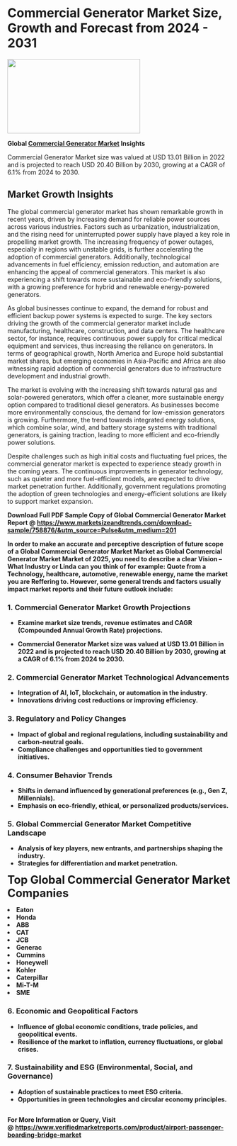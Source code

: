 <H1>Commercial Generator Market Size, Growth and Forecast from 2024 - 2031</H1><img class="aligncenter size-medium wp-image-584254" src="https://thirdeyenews.in/wp-content/uploads/2024/09/Global-Market-Research-300x168.jpeg" alt="" width="300" height="168" /><p><strong>Global&nbsp;<a href="https://www.marketsizeandtrends.com/download-sample/758876/&amp;utm_source=Pulse&amp;utm_medium=201">Commercial Generator Market</a> Insights</strong></p><p>Commercial Generator Market size was valued at USD 13.01 Billion in 2022 and is projected to reach USD 20.40 Billion by 2030, growing at a CAGR of 6.1% from 2024 to 2030.</p><p><h2>Market Growth Insights</h2> <p>The global commercial generator market has shown remarkable growth in recent years, driven by increasing demand for reliable power sources across various industries. Factors such as urbanization, industrialization, and the rising need for uninterrupted power supply have played a key role in propelling market growth. The increasing frequency of power outages, especially in regions with unstable grids, is further accelerating the adoption of commercial generators. Additionally, technological advancements in fuel efficiency, emission reduction, and automation are enhancing the appeal of commercial generators. This market is also experiencing a shift towards more sustainable and eco-friendly solutions, with a growing preference for hybrid and renewable energy-powered generators.</p> <p><strong></strong></p> <p>As global businesses continue to expand, the demand for robust and efficient backup power systems is expected to surge. The key sectors driving the growth of the commercial generator market include manufacturing, healthcare, construction, and data centers. The healthcare sector, for instance, requires continuous power supply for critical medical equipment and services, thus increasing the reliance on generators. In terms of geographical growth, North America and Europe hold substantial market shares, but emerging economies in Asia-Pacific and Africa are also witnessing rapid adoption of commercial generators due to infrastructure development and industrial growth.</p> <p>The market is evolving with the increasing shift towards natural gas and solar-powered generators, which offer a cleaner, more sustainable energy option compared to traditional diesel generators. As businesses become more environmentally conscious, the demand for low-emission generators is growing. Furthermore, the trend towards integrated energy solutions, which combine solar, wind, and battery storage systems with traditional generators, is gaining traction, leading to more efficient and eco-friendly power solutions.</p> <p>Despite challenges such as high initial costs and fluctuating fuel prices, the commercial generator market is expected to experience steady growth in the coming years. The continuous improvements in generator technology, such as quieter and more fuel-efficient models, are expected to drive market penetration further. Additionally, government regulations promoting the adoption of green technologies and energy-efficient solutions are likely to support market expansion.</p> <p><strong></p><p><span class=""><strong>Download Full PDF Sample Copy of Global Commercial Generator Market Report</strong> @ <a href="https://www.marketsizeandtrends.com/download-sample/758876/&amp;utm_source=Pulse&amp;utm_medium=201" target="_blank">https://www.marketsizeandtrends.com/download-sample/758876/&amp;utm_source=Pulse&amp;utm_medium=201</a></span></p><p>In order to make an accurate and perceptive description of future scope of a Global&nbsp;Commercial Generator Market Market as Global&nbsp;Commercial Generator Market Market of 2025, you need to describe a clear Vision &ndash; What Industry or Linda can you think of for example: Quote from a Technology, healthcare, automotive, renewable energy, name the market you are Reffering to. However, some general trends and factors usually impact market reports and their future outlook include:</p><h3>1.&nbsp;<strong>Commercial Generator Market Growth Projections</strong></h3><ul><li>Examine market size trends, revenue estimates and CAGR (Compounded Annual Growth Rate) projections.</li><li><p>Commercial Generator Market size was valued at USD 13.01 Billion in 2022 and is projected to reach USD 20.40 Billion by 2030, growing at a CAGR of 6.1% from 2024 to 2030.</p></li></ul><h3>2.&nbsp;<strong>Commercial Generator Market Technological Advancements</strong></h3><ul><li>Integration of AI, IoT, blockchain, or automation in the industry.</li><li>Innovations driving cost reductions or improving efficiency.</li></ul><h3>3.&nbsp;<strong>Regulatory and Policy Changes</strong></h3><ul><li>Impact of global and regional regulations, including sustainability and carbon-neutral goals.</li><li>Compliance challenges and opportunities tied to government initiatives.</li></ul><h3>4.&nbsp;<strong>Consumer Behavior Trends</strong></h3><ul><li>Shifts in demand influenced by generational preferences (e.g., Gen Z, Millennials).</li><li>Emphasis on eco-friendly, ethical, or personalized products/services.</li></ul><h3>5.&nbsp;<strong>Global Commercial Generator Market Competitive Landscape</strong></h3><ul><li>Analysis of key players, new entrants, and partnerships shaping the industry.</li><li>Strategies for differentiation and market penetration.</li></ul><p data-pm-slice="1 1 []"><span style="color: inherit; font-family: inherit; font-size: 25px;">Top Global Commercial Generator Market Companies</span></p><div class="" data-test-id=""><p><li>Eaton</li><li> Honda</li><li> ABB</li><li> CAT</li><li> JCB</li><li> Generac</li><li> Cummins</li><li> Honeywell</li><li> Kohler</li><li> Caterpillar</li><li> Mi-T-M</li><li> SME</li></p></div><h3>6.&nbsp;<strong>Economic and Geopolitical Factors</strong></h3><ul><li>Influence of global economic conditions, trade policies, and geopolitical events.</li><li>Resilience of the market to inflation, currency fluctuations, or global crises.</li></ul><h3>7.&nbsp;<strong>Sustainability and ESG (Environmental, Social, and Governance)</strong></h3><ul><li>Adoption of sustainable practices to meet ESG criteria.</li><li>Opportunities in green technologies and circular economy principles.</li></ul><h2><strong style="font-size: 14px;">For More Information or Query, Visit @&nbsp;</strong><a style="background-color: #ffffff; font-size: 14px;" href="https://www.marketsizeandtrends.com/report/commercial-generator-market/" target="_blank">https://www.verifiedmarketreports.com/product/airport-passenger-boarding-bridge-market</a></h2>
